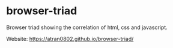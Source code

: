 # browser-triad

Browser triad showing the correlation of html, css and javascript.

Website: https://atran0802.github.io/browser-triad/
